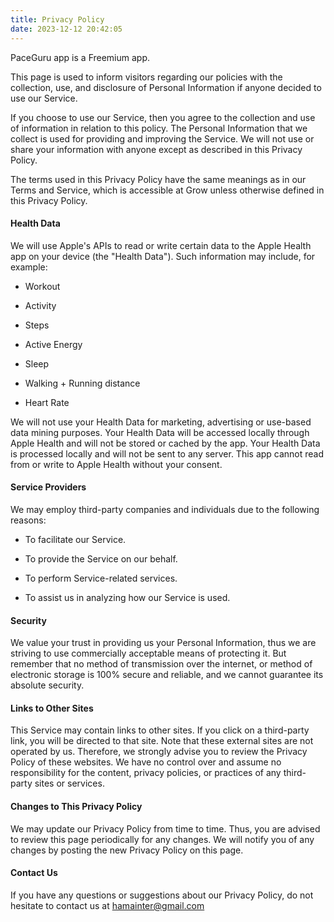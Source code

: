 ```yaml
---
title: Privacy Policy
date: 2023-12-12 20:42:05
---
```


PaceGuru app is a Freemium app. 

This page is used to inform visitors regarding our policies with the collection, use, and disclosure of Personal Information if anyone decided to use our Service.

If you choose to use our Service, then you agree to the collection and use of information in relation to this policy. The Personal Information that we collect is used for providing and improving the Service. We will not use or share your information with anyone except as described in this Privacy Policy.

The terms used in this Privacy Policy have the same meanings as in our Terms and Service, which is accessible at Grow unless otherwise defined in this Privacy Policy.

#### Health Data

We will use Apple's APIs to read or write certain data to the Apple Health app on your device (the "Health Data"). Such information may include, for example:

* Workout

* Activity

* Steps

* Active Energy

* Sleep

* Walking + Running distance

* Heart Rate

We will not use your Health Data for marketing, advertising or use-based data mining purposes. Your Health Data will be accessed locally through Apple Health and will not be stored or cached by the app. Your Health Data is processed locally and will not be sent to any server. This app cannot read from or write to Apple Health without your consent.

#### Service Providers

We may employ third-party companies and individuals due to the following reasons:

* To facilitate our Service.

* To provide the Service on our behalf.

* To perform Service-related services.

* To assist us in analyzing how our Service is used.

#### Security

We value your trust in providing us your Personal Information, thus we are striving to use commercially acceptable means of protecting it. But remember that no method of transmission over the internet, or method of electronic storage is 100% secure and reliable, and we cannot guarantee its absolute security.

#### Links to Other Sites

This Service may contain links to other sites. If you click on a third-party link, you will be directed to that site. Note that these external sites are not operated by us. Therefore, we strongly advise you to review the Privacy Policy of these websites. We have no control over and assume no responsibility for the content, privacy policies, or practices of any third-party sites or services.

#### Changes to This Privacy Policy

We may update our Privacy Policy from time to time. Thus, you are advised to review this page periodically for any changes. We will notify you of any changes by posting the new Privacy Policy on this page.

#### Contact Us

If you have any questions or suggestions about our Privacy Policy, do not hesitate to contact us at [hamainter@gmail.com](mailto:hamainter@gmail.com)